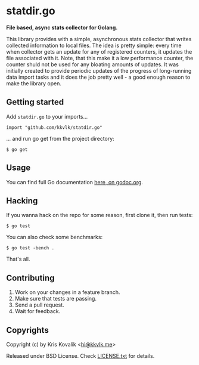 # statdir.go

**File based, async stats collector for Golang.**

This library provides with a simple, asynchronous stats collector that writes
collected information to local files. The idea is pretty simple: every time
when collector gets an update for any of registered counters, it updates the
file associated with it. Note, that this make it a low performance counter,
the counter shuld not be used for any bloating amounts of updates. It was
initially created to provide periodic updates of the progress of long-running
data import tasks and it does the job pretty well - a good enough reason to
make the library open.

## Getting started

Add `statdir.go` to your imports...

    import "github.com/kkvlk/statdir.go"

... and run go get from the project directory:

    $ go get

## Usage

You can find full Go documentation [here, on godoc.org](http://godoc.org/github.com/kkvlk/statdir.go).

## Hacking

If you wanna hack on the repo for some reason, first clone it, then run tests:

    $ go test

You can also check some benchmarks:

    $ go test -bench .

That's all.

## Contributing

1. Work on your changes in a feature branch.
2. Make sure that tests are passing.
3. Send a pull request.
4. Wait for feedback.

## Copyrights

Copyright (c) by Kris Kovalik <<hi@kkvlk.me>>

Released under BSD License. Check [LICENSE.txt](LICENSE.txt) for details.
